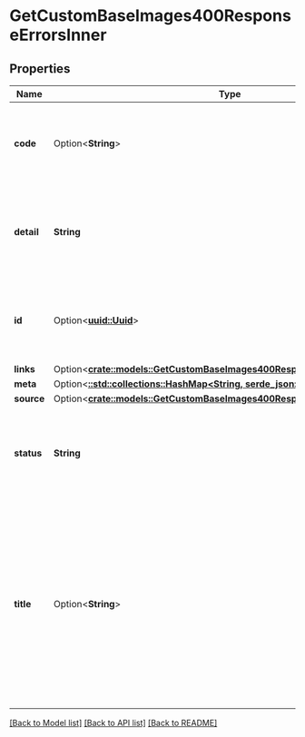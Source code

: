# GetCustomBaseImages400ResponseErrorsInner

## Properties

Name | Type | Description | Notes
------------ | ------------- | ------------- | -------------
**code** | Option<**String**> | An application-specific error code, expressed as a string value. | [optional]
**detail** | **String** | A human-readable explanation specific to this occurrence of the problem. | 
**id** | Option<[**uuid::Uuid**](uuid::Uuid.md)> | A unique identifier for this particular occurrence of the problem. | [optional]
**links** | Option<[**crate::models::GetCustomBaseImages400ResponseErrorsInnerLinks**](getCustomBaseImages_400_response_errors_inner_links.md)> |  | [optional]
**meta** | Option<[**::std::collections::HashMap<String, serde_json::Value>**](serde_json::Value.md)> |  | [optional]
**source** | Option<[**crate::models::GetCustomBaseImages400ResponseErrorsInnerSource**](getCustomBaseImages_400_response_errors_inner_source.md)> |  | [optional]
**status** | **String** | The HTTP status code applicable to this problem, expressed as a string value. | 
**title** | Option<**String**> | A short, human-readable summary of the problem that SHOULD NOT change from occurrence to occurrence of the problem, except for purposes of localization. | [optional]

[[Back to Model list]](../README.md#documentation-for-models) [[Back to API list]](../README.md#documentation-for-api-endpoints) [[Back to README]](../README.md)


